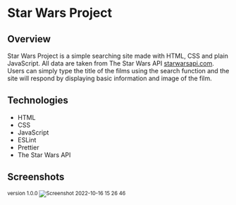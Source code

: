 # Star Wars Project 
## Overview
Star Wars Project is a simple searching site made with HTML, CSS and plain JavaScript. All data are taken from The Star Wars API [starwarsapi.com](https://swapi.dev/). Users can simply type the title of the films using the search function and the site will respond by displaying basic information and image of the film.

## Technologies
  * HTML
  * CSS
  * JavaScript
  * ESLint
  * Prettier
  * The Star Wars API
  
## Screenshots
<sub>version 1.0.0</sup>
![Screenshot 2022-10-16 15 26 46](https://user-images.githubusercontent.com/77573528/196038085-99239732-f739-49a7-9563-1ac009500cb7.png)

